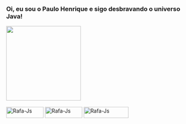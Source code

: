 ### Oi, eu sou o Paulo Henrique e sigo desbravando o universo Java!
<a href="https://github.com/anuraghazra/github-readme-stats">
  <img height=200 align="center" src="https://github-readme-stats.vercel.app/api?username=phsantanna&show_icons=true&theme=radical" />
</a>
<div style="display: inline_block"><br>
  <img align="center" alt="Rafa-Js" height="30" width="100" src="https://img.shields.io/badge/Java-ED8B00?style=for-the-badge&logo=openjdk&logoColor=white">
  <img align="center" alt="Rafa-Js" height="30" width="100" src="https://img.shields.io/badge/Spring-6DB33F?style=for-the-badge&logo=spring&logoColor=white">
  <img align="center" alt="Rafa-Js" height="30" width="120" src="https://img.shields.io/badge/PostgreSQL-316192?style=for-the-badge&logo=postgresql&logoColor=white">
  

</div>

##

